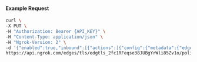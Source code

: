 <!-- Code generated for API Clients. DO NOT EDIT. -->

#### Example Request

```bash
curl \
-X PUT \
-H "Authorization: Bearer {API_KEY}" \
-H "Content-Type: application/json" \
-H "Ngrok-Version: 2" \
-d '{"enabled":true,"inbound":[{"actions":[{"config":{"metadata":{"edgeId":"edgtls_2fc1RFeqse38JUBgYrWli85Zv1o","message":"Invalid TLS Version"}},"type":"log"},{"type":"deny"}],"expressions":["conn.TLS.Version.contains('1.3')"],"name":"AllowTLS1.3"}]}' \
https://api.ngrok.com/edges/tls/edgtls_2fc1RFeqse38JUBgYrWli85Zv1o/policy
```
